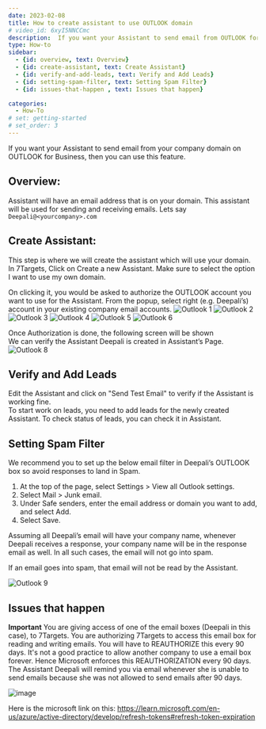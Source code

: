 ```yaml
---
date: 2023-02-08
title: How to create assistant to use OUTLOOK domain
# video_id: 6xyI5NNCCmc
description:  If you want your Assistant to send email from OUTLOOK for Business with your company domain, then you can use this feature.
type: How-to
sidebar:
  - {id: overview, text: Overview}
  - {id: create-assistant, text: Create Assistant}
  - {id: verify-and-add-leads, text: Verify and Add Leads}
  - {id: setting-spam-filter, text: Setting Spam Filter}
  - {id: issues-that-happen , text: Issues that happen}

categories:
  - How-To
# set: getting-started
# set_order: 3
---
```

If you want your Assistant to send email from your company domain on OUTLOOK for Business, then you can use this feature.  

## Overview:
Assistant will have an email address that is on your domain. This assistant will be used for sending and receiving emails. Lets say `Deepali@<yourcompany>.com `

## Create Assistant:
This step is where we will create the assistant which will use your domain.  
In 7Targets, Click on Create a new Assistant. Make sure to select the option I want to use my own domain.

On clicking it, you would be asked to authorize the OUTLOOK account you want to use for the Assistant. From the popup, select right (e.g. Deepali’s) account in your existing company email accounts.
![Outlook 1](../../images/outlook_image1.png)
![Outlook 2](../../images/outlook_image2.png)
![Outlook 3](../../images/outlook_image3.png)
![Outlook 4](../../images/outlook_image4.jpg)
![Outlook 5](../../images/outlook_image5.jpg)
![Outlook 6](../../images/outlook_image6.jpg)

Once Authorization is done, the following screen will be shown  
We can verify the Assistant Deepali is created in Assistant’s Page. 
![Outlook 8](../../images/outlook_image8.jpg)

## Verify and Add Leads
Edit the Assistant and click on "Send Test Email" to verify if the Assistant is working fine.  
To start work on leads, you need to add leads for the newly created Assistant. To check status of leads, you can check it in Assistant. 

## Setting Spam Filter
We recommend you to set up the below email filter in Deepali’s OUTLOOK box so avoid responses to land in Spam.
1.	At the top of the page, select Settings > View all Outlook settings.
2.	Select Mail > Junk email.
3.	Under Safe senders, enter the email address or domain you want to add, and select Add.
4.	Select Save.

Assuming all Deepali’s email will have your company name, whenever Deepali receives a response, your company name will be in the response email as well. In all such cases, the email will not go into spam. 

If an email goes into spam, that email will not be read by the Assistant. 

![Outlook 9](../../images/outlook_image9.png)

## Issues that happen 
**Important**
You are giving access of one of the email boxes (Deepali in this case), to 7Targets. 
You are authorizing 7Targets to access this email box for reading and writing emails. 
You will have to REAUTHORIZE this every 90 days. 
It's not a good practice to allow another company to use a email box forever. Hence Microsoft enforces this REAUTHORIZATION every 90 days. 
The Assistant Deepali will remind you via email whenever she is unable to send emails because she was not allowed to send emails after 90 days. 

![image](../../images/microsoft-block-account.png)

Here is the microsoft link on this: https://learn.microsoft.com/en-us/azure/active-directory/develop/refresh-tokens#refresh-token-expiration 